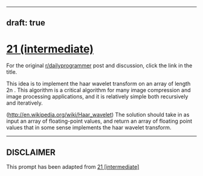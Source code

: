 ---
draft: true
----

# [21 (intermediate)](https://www.reddit.com/r/dailyprogrammer/comments/qp407/392012_challenge_21_intermediate/)

For the original [r/dailyprogrammer](https://www.reddit.com/r/dailyprogrammer/) post and discussion, click the link in the title.

This idea is to implement the haar wavelet transform on an array of length 2n . This algorithm is a critical algorithm for many image compression and image processing applications, and it is relatively simple both recursively and iteratively.

(http://en.wikipedia.org/wiki/Haar_wavelet)
The solution should take in as input an array of floating-point values, and return an array of floating point values that in some sense implements the haar wavelet transform.


----
## **DISCLAIMER**
This prompt has been adapted from [21 [intermediate]](https://www.reddit.com/r/dailyprogrammer/comments/qp407/392012_challenge_21_intermediate/
)
